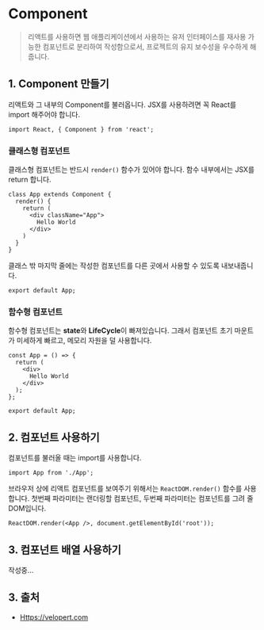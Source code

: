 # Component

> 리액트를 사용하면 웹 애플리케이션에서 사용하는 유저 인터페이스를 재사용 가능한 컴포넌트로 분리하여 작성함으로서, 프로젝트의 유지 보수성을 우수하게 해줍니다.

## 1. Component 만들기

리액트와 그 내부의 Component를 불러옵니다. JSX를 사용하려면 꼭 React를 import 해주어야 합니다.

```JSX
import React, { Component } from 'react';
```

### 클래스형 컴포넌트

클래스형 컴포넌트는 반드시 `render()` 함수가 있어야 합니다. 함수 내부에서는 JSX를 return 합니다.

```JSX
class App extends Component {
  render() {
    return (
      <div className="App">
        Hello World
      </div>
    )
  }
}
```

클래스 밖 마지막 줄에는 작성한 컴포넌트를 다른 곳에서 사용할 수 있도록 내보내줍니다.

```JSX
export default App;
```

### 함수형 컴포넌트

함수형 컴포넌트는 **state**와 **LifeCycle**이 빠져있습니다. 그래서 컴포넌트 초기 마운트가 미세하게 빠르고, 메모리 자원을 덜 사용합니다.

```JSX
const App = () => {
  return (
    <div>
      Hello World
    </div>
  );
};

export default App;
```

## 2. 컴포넌트 사용하기

컴포넌트를 불러올 때는 import를 사용합니다.

```JSX
import App from './App';
```

브라우저 상에 리액트 컴포넌트를 보여주기 위해서는 `ReactDOM.render()` 함수를 사용합니다. 첫번째 파라미터는 랜더링할 컴포넌트, 두번째 파라미터는 컴포넌트를 그려 줄 DOM입니다.

```JSX
ReactDOM.render(<App />, document.getElementById('root'));
```

## 3. 컴포넌트 배열 사용하기

작성중...

## 3. 출처

- [Https://velopert.com](https://velopert.com/3626)
